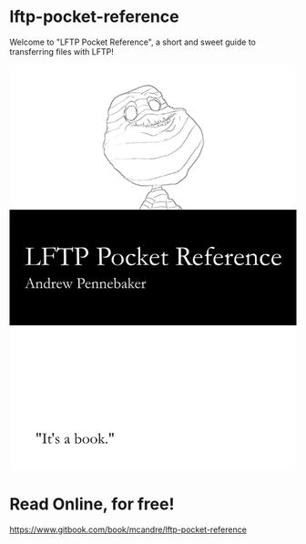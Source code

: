 # lftp-pocket-reference

Welcome to "LFTP Pocket Reference", a short and sweet guide to transferring files with LFTP!

![cover: a sad, dumb mummy looking over the title "LFTP Pocket Reference"](https://raw.githubusercontent.com/mcandre/lftp-pocket-reference/master/cover.jpg)

# Read Online, for free!

https://www.gitbook.com/book/mcandre/lftp-pocket-reference